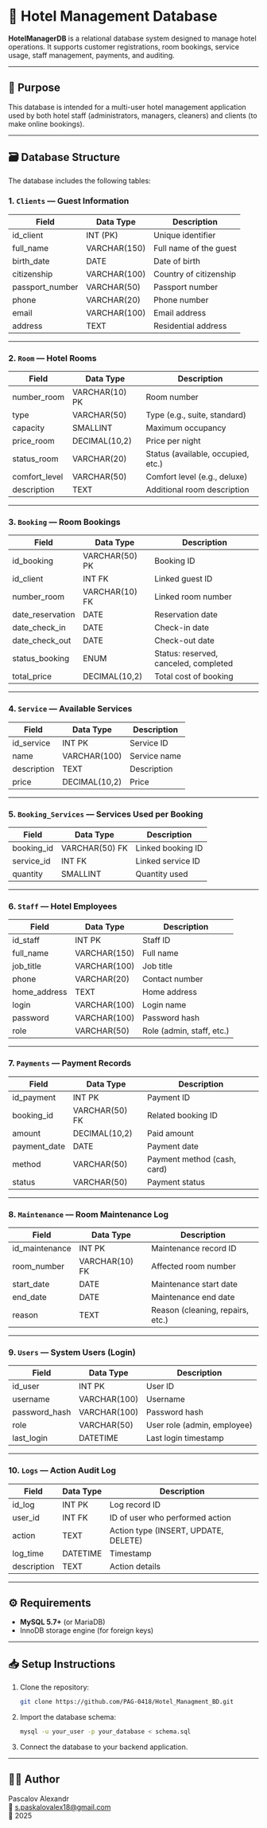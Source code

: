 # 🏨 Hotel Management Database

**HotelManagerDB** is a relational database system designed to manage hotel operations. It supports customer registrations, room bookings, service usage, staff management, payments, and auditing.

---

## 📌 Purpose

This database is intended for a multi-user hotel management application used by both hotel staff (administrators, managers, cleaners) and clients (to make online bookings).

---

## 🗃️ Database Structure

The database includes the following tables:

### 1. `Clients` — Guest Information
| Field            | Data Type       | Description                |
|------------------|------------------|----------------------------|
| id_client        | INT (PK)         | Unique identifier          |
| full_name        | VARCHAR(150)     | Full name of the guest     |
| birth_date       | DATE             | Date of birth              |
| citizenship      | VARCHAR(100)     | Country of citizenship     |
| passport_number  | VARCHAR(50)      | Passport number            |
| phone            | VARCHAR(20)      | Phone number               |
| email            | VARCHAR(100)     | Email address              |
| address          | TEXT             | Residential address        |

---

### 2. `Room` — Hotel Rooms
| Field          | Data Type      | Description                         |
|----------------|-----------------|-------------------------------------|
| number_room    | VARCHAR(10) PK  | Room number                         |
| type           | VARCHAR(50)     | Type (e.g., suite, standard)        |
| capacity       | SMALLINT        | Maximum occupancy                   |
| price_room     | DECIMAL(10,2)   | Price per night                     |
| status_room    | VARCHAR(20)     | Status (available, occupied, etc.)  |
| comfort_level  | VARCHAR(50)     | Comfort level (e.g., deluxe)        |
| description    | TEXT            | Additional room description         |

---

### 3. `Booking` — Room Bookings
| Field             | Data Type      | Description                       |
|-------------------|----------------|-----------------------------------|
| id_booking        | VARCHAR(50) PK | Booking ID                        |
| id_client         | INT FK         | Linked guest ID                   |
| number_room       | VARCHAR(10) FK | Linked room number                |
| date_reservation  | DATE           | Reservation date                  |
| date_check_in     | DATE           | Check-in date                     |
| date_check_out    | DATE           | Check-out date                    |
| status_booking    | ENUM           | Status: reserved, canceled, completed |
| total_price       | DECIMAL(10,2)  | Total cost of booking             |

---

### 4. `Service` — Available Services
| Field       | Data Type       | Description              |
|-------------|------------------|---------------------------|
| id_service  | INT PK           | Service ID               |
| name        | VARCHAR(100)     | Service name             |
| description | TEXT             | Description              |
| price       | DECIMAL(10,2)    | Price                    |

---

### 5. `Booking_Services` — Services Used per Booking
| Field       | Data Type      | Description                     |
|-------------|----------------|----------------------------------|
| booking_id  | VARCHAR(50) FK | Linked booking ID               |
| service_id  | INT FK         | Linked service ID               |
| quantity    | SMALLINT       | Quantity used                   |

---

### 6. `Staff` — Hotel Employees
| Field         | Data Type      | Description                    |
|---------------|----------------|--------------------------------|
| id_staff      | INT PK         | Staff ID                       |
| full_name     | VARCHAR(150)   | Full name                      |
| job_title     | VARCHAR(100)   | Job title                      |
| phone         | VARCHAR(20)    | Contact number                 |
| home_address  | TEXT           | Home address                   |
| login         | VARCHAR(100)   | Login name                     |
| password      | VARCHAR(100)   | Password hash                  |
| role          | VARCHAR(50)    | Role (admin, staff, etc.)      |

---

### 7. `Payments` — Payment Records
| Field         | Data Type      | Description                    |
|---------------|----------------|--------------------------------|
| id_payment    | INT PK         | Payment ID                     |
| booking_id    | VARCHAR(50) FK | Related booking ID             |
| amount        | DECIMAL(10,2)  | Paid amount                    |
| payment_date  | DATE           | Payment date                   |
| method        | VARCHAR(50)    | Payment method (cash, card)    |
| status        | VARCHAR(50)    | Payment status                 |

---

### 8. `Maintenance` — Room Maintenance Log
| Field           | Data Type      | Description                     |
|------------------|----------------|----------------------------------|
| id_maintenance   | INT PK         | Maintenance record ID           |
| room_number      | VARCHAR(10) FK | Affected room number            |
| start_date       | DATE           | Maintenance start date          |
| end_date         | DATE           | Maintenance end date            |
| reason           | TEXT           | Reason (cleaning, repairs, etc.)|

---

### 9. `Users` — System Users (Login)
| Field         | Data Type      | Description                  |
|---------------|----------------|------------------------------|
| id_user       | INT PK         | User ID                      |
| username      | VARCHAR(100)   | Username                     |
| password_hash | VARCHAR(100)   | Password hash                |
| role          | VARCHAR(50)    | User role (admin, employee)  |
| last_login    | DATETIME       | Last login timestamp         |

---

### 10. `Logs` — Action Audit Log
| Field       | Data Type      | Description                       |
|-------------|----------------|------------------------------------|
| id_log      | INT PK         | Log record ID                     |
| user_id     | INT FK         | ID of user who performed action   |
| action      | TEXT           | Action type (INSERT, UPDATE, DELETE) |
| log_time    | DATETIME       | Timestamp                         |
| description | TEXT           | Action details                    |

---

## ⚙️ Requirements

- **MySQL 5.7+** (or MariaDB)
- InnoDB storage engine (for foreign keys)

---

## 📥 Setup Instructions

1. Clone the repository:
   ```bash
   git clone https://github.com/PAG-0418/Hotel_Managment_BD.git
2. Import the database schema:
   ```bash
   mysql -u your_user -p your_database < schema.sql
3. Connect the database to your backend application.

---

## 🙋‍♂️ Author
Pascalov Alexandr  
📧 s.paskalovalex18@gmail.com  
📅 2025
